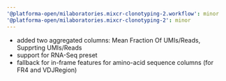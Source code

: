 ```yaml
---
'@platforma-open/milaboratories.mixcr-clonotyping-2.workflow': minor
'@platforma-open/milaboratories.mixcr-clonotyping-2': minor
---
```


- added two aggregated columns: Mean Fraction Of UMIs/Reads, Supprting UMIs/Reads
- support for RNA-Seq preset
- fallback for in-frame features for amino-acid sequence columns (for FR4 and VDJRegion)
